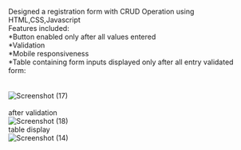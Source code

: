Designed a registration form with CRUD Operation using HTML,CSS,Javascript <br />
Features included:<br />
*Button enabled only after all values entered<br />
*Validation<br />
*Mobile responsiveness<br />
*Table containing form inputs displayed only after all entry validated<br />
form:<br /><br /><br />
![Screenshot (17)](https://user-images.githubusercontent.com/36601848/172874907-796395d0-0aee-46f7-9bb7-f886d62d1b00.png)<br /><br />
after validation<br />
![Screenshot (18)](https://user-images.githubusercontent.com/36601848/172874944-34fa39a2-a7d8-47b7-9225-dead4d810d06.png)<br />
table display<br />
![Screenshot (14)](https://user-images.githubusercontent.com/36601848/172874975-9b1664db-b233-4512-b9da-81392c73693c.png)


